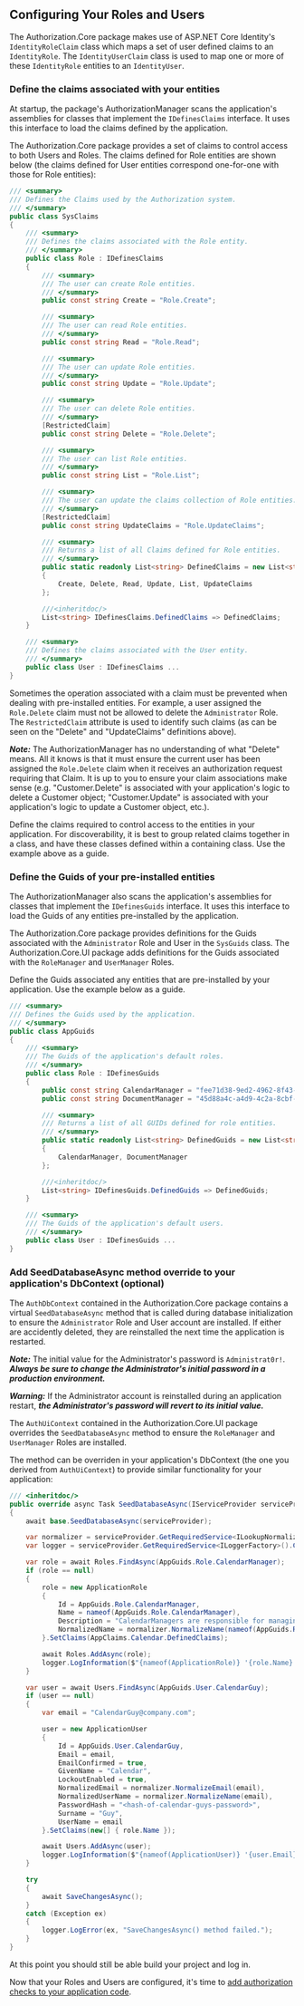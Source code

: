 ## Configuring Your Roles and Users

The Authorization.Core package makes use of ASP.NET Core Identity's `IdentityRoleClaim` class which
maps a set of user defined claims to an `IdentityRole`. The `IdentityUserClaim` class is used to 
map one or more of these `IdentityRole` entities to an `IdentityUser`.

### Define the claims associated with your entities

At startup, the package's AuthorizationManager scans the application's assemblies for classes that implement 
the `IDefinesClaims` interface. It uses this interface to load the claims defined by the application.

The Authorization.Core package provides a set of claims to control access to both Users and Roles. The claims 
defined for Role entities are shown below (the claims defined for User entities correspond one-for-one with 
those for Role entities):

```csharp
/// <summary>
/// Defines the Claims used by the Authorization system.
/// </summary>
public class SysClaims
{
    /// <summary>
    /// Defines the claims associated with the Role entity.
    /// </summary>
    public class Role : IDefinesClaims
    {
        /// <summary>
        /// The user can create Role entities.
        /// </summary>
        public const string Create = "Role.Create";

        /// <summary>
        /// The user can read Role entities.
        /// </summary>
        public const string Read = "Role.Read";

        /// <summary>
        /// The user can update Role entities.
        /// </summary>
        public const string Update = "Role.Update";

        /// <summary>
        /// The user can delete Role entities.
        /// </summary>
        [RestrictedClaim]
        public const string Delete = "Role.Delete";

        /// <summary>
        /// The user can list Role entities.
        /// </summary>
        public const string List = "Role.List";

        /// <summary>
        /// The user can update the claims collection of Role entities.
        /// </summary>
        [RestrictedClaim]
        public const string UpdateClaims = "Role.UpdateClaims";

        /// <summary>
        /// Returns a list of all Claims defined for Role entities.
        /// </summary>
        public static readonly List<string> DefinedClaims = new List<string>
        {
            Create, Delete, Read, Update, List, UpdateClaims
        };

        ///<inheritdoc/>
        List<string> IDefinesClaims.DefinedClaims => DefinedClaims;
    }

    /// <summary>
    /// Defines the claims associated with the User entity.
    /// </summary>
    public class User : IDefinesClaims ...
}
```

Sometimes the operation associated with a claim must be prevented when dealing with pre-installed entities. For 
example, a user assigned the `Role.Delete` claim must not be allowed to delete the `Administrator` Role. 
The `RestrictedClaim` attribute is used to identify such claims (as can be seen on the "Delete" and 
"UpdateClaims" definitions above).

**_Note:_** The AuthorizationManager has no understanding of what "Delete" means. All it knows is that it 
must ensure the current user has been assigned the `Role.Delete` claim when it receives an authorization 
request requiring that Claim. It is up to you to ensure your claim associations make sense (e.g. "Customer.Delete" 
is associated with your application's logic to delete a Customer object; "Customer.Update" is associated with your 
application's logic to update a Customer object, etc.).

Define the claims required to control access to the entities in your application. For discoverability, it is best 
to group related claims together in a class, and have these classes defined within a containing class. Use the 
example above as a guide.

### Define the Guids of your pre-installed entities

The AuthorizationManager also scans the application's assemblies for classes that implement the `IDefinesGuids` 
interface. It uses this interface to load the Guids of any entities pre-installed by the application.

The Authorization.Core package provides definitions for the Guids associated with the `Administrator` Role 
and User in the `SysGuids` class. The Authorization.Core.UI package adds definitions for the Guids 
associated with the `RoleManager` and `UserManager` Roles.

Define the Guids associated any entities that are pre-installed by your application. Use the example below as 
a guide.

```csharp
/// <summary>
/// Defines the Guids used by the application.
/// </summary>
public class AppGuids
{
    /// <summary>
    /// The Guids of the application's default roles.
    /// </summary>
    public class Role : IDefinesGuids
    {
        public const string CalendarManager = "fee71d38-9ed2-4962-8f43-8cd48678c65e";
        public const string DocumentManager = "45d88a4c-a4d9-4c2a-8cbf-38c883ff6130";

        /// <summary>
        /// Returns a list of all GUIDs defined for role entities.
        /// </summary>
        public static readonly List<string> DefinedGuids = new List<string>
        {
            CalendarManager, DocumentManager
        };

        ///<inheritdoc/>
        List<string> IDefinesGuids.DefinedGuids => DefinedGuids;
    }

    /// <summary>
    /// The Guids of the application's default users.
    /// </summary>
    public class User : IDefinesGuids ...
}
```

### Add SeedDatabaseAsync method override to your application's DbContext (optional)

The `AuthDbContext` contained in the Authorization.Core package contains a virtual `SeedDatabaseAsync` 
method that is called during database initialization to ensure the `Administrator` Role and User account 
are installed. If either are accidently deleted, they are reinstalled the next time the application is restarted.

_**Note:**_ The initial value for the Administrator's password is `Administrat0r!`. 
_**Always be sure to change the Administrator's initial password in a production environment.**_

_**Warning:**_ If the Administrator account is reinstalled during an application restart, 
_**the Administrator's password will revert to its initial value.**_

The `AuthUiContext` contained in the Authorization.Core.UI package overrides the `SeedDatabaseAsync` method 
to ensure the `RoleManager` and `UserManager` Roles are installed.

The method can be overriden in your application's DbContext (the one you derived from `AuthUiContext`) to 
provide similar functionality for your application:

```csharp
/// <inheritdoc/>
public override async Task SeedDatabaseAsync(IServiceProvider serviceProvider)
{
    await base.SeedDatabaseAsync(serviceProvider);

    var normalizer = serviceProvider.GetRequiredService<ILookupNormalizer>();
    var logger = serviceProvider.GetRequiredService<ILoggerFactory>().CreateLogger<ApplicationDbContext>();

    var role = await Roles.FindAsync(AppGuids.Role.CalendarManager);
    if (role == null)
    {
        role = new ApplicationRole
        {
            Id = AppGuids.Role.CalendarManager,
            Name = nameof(AppGuids.Role.CalendarManager),
            Description = "CalendarManagers are responsible for managing the company's calendar.",
            NormalizedName = normalizer.NormalizeName(nameof(AppGuids.Role.CalendarManager))
        }.SetClaims(AppClaims.Calendar.DefinedClaims);

        await Roles.AddAsync(role);
        logger.LogInformation($"{nameof(ApplicationRole)} '{role.Name}' has been created.");
    }

    var user = await Users.FindAsync(AppGuids.User.CalendarGuy);
    if (user == null)
    {
        var email = "CalendarGuy@company.com";

        user = new ApplicationUser
        {
            Id = AppGuids.User.CalendarGuy,
            Email = email,
            EmailConfirmed = true,
            GivenName = "Calendar",
            LockoutEnabled = true,
            NormalizedEmail = normalizer.NormalizeEmail(email),
            NormalizedUserName = normalizer.NormalizeName(email),
            PasswordHash = "<hash-of-calendar-guys-password>",
            Surname = "Guy",
            UserName = email
        }.SetClaims(new[] { role.Name });

        await Users.AddAsync(user);
        logger.LogInformation($"{nameof(ApplicationUser)} '{user.Email}' has been created.");
    }

    try
    {
        await SaveChangesAsync();
    }
    catch (Exception ex)
    {
        logger.LogError(ex, "SaveChangesAsync() method failed.");
    }
}
```

At this point you should still be able build your project and log in.

Now that your Roles and Users are configured, it's time to 
[add authorization checks to your application code](Enforcing-Authorization.md).